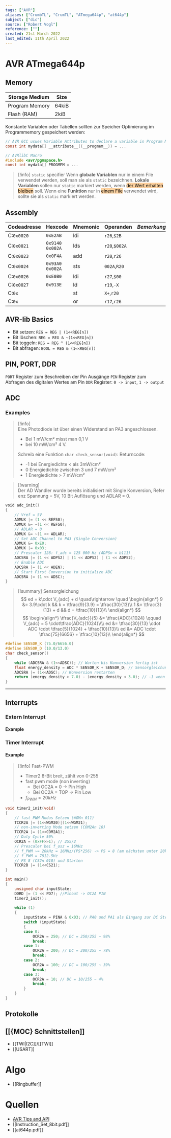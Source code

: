 ```yaml
---
tags: ["AVR"]
aliases: ["CrumbTL", "CrumTL", "ATmega644p", "at644p"]
subject: ["dic"]
source: ["Robert Vogl"]
reference: [""]
created: 21st March 2022
last_edited: 11th April 2022
---
```


# AVR ATmega644p
## Memory
| Storage Medium               | Size  |
| -------------- | ----- |
| Program Memory | 64kiB |
| Flash (RAM)    | 2kiB  |

Konstante Variablen oder Tabellen sollten zur Speicher Optimierung im Programmemory gespeichert werden:
```c
// AVR GCC usues Variable Attributes to declare a variable in Program Memory
const int mydata[] __attribute__((__progmem__)) = ...
```

```c
// AVRlibC Macro
#include <avr/pgmspace.h>
const int mydata[] PROGMEM = ...
```

>[!info] `static` specifier
> Wenn **globale Variablen** nur in einem File verwendet werden, soll man sie als `static` bezeichnen.
> **Lokale Variablen** sollen nur `static` markiert werden, wenn <mark style="background: #FFB86CA6;">der Wert erhalten bleiben</mark> soll.
> Wenn eine **Funktion** nur in <mark style="background: #FFB86CA6;">einem File</mark> verwendet wird, sollte sie als `static` markiert werden. 

## Assembly
| Codeadresse | Hexcode              | Mnemonic | Operanden     | _Bemerkung_ | Cycles |
| ----------- | -------------------- | -------- | ------------- | ----------- | ------ |
| C:`0x0020`  | `0xE2AB`             | ldi      | `r26`,`$2B`   |             |        |
| C:`0x0021`  | `0x9140`<br>`0x002A` | lds      | `r20`,`$002A` |             |        |
| C:`0x0023`  | `0x0F4A`             | add      | `r20`,`r26`   |             |        |
| C:`0x0024`  | `0x93A0`<br>`0x002A` | sts      | `002A`,`R20`  |             |        |
| C:`0x0026`  | `0xE0B0`             | ldi      | `r27`,`$00`   |             |        |
| C:`0x0027`  | `0x913E`               | ld       | `r19`,`-X`    |             |        |
| C:`0x`      |                      | st       | `X+`,`r20`    |             |        |
| C:`0x`      |                      | or       | `r17`,`r26`   |             |        |

## AVR-lib Basics
- Bit setzen: `REG = REG | (1<<REG[n])`
- Bit löschen: `REG = REG & ~(1<<REG[n])`
- Bit toggeln: `REG = REG ^ (1<<REG[n])`
- Bit abfragen: `BOOL = REG & (1<<REG[n])`

## PIN, PORT, DDR
`PORT` Register zum Beschreiben der Pin Ausgänge
`PIN` Register zum Abfragen des digitalen Wertes am Pin
`DDR` Register: `0 -> input`, `1 -> output`

## ADC
### Examples

> [!info]  Eine Photodiode ist über einen Widerstand an PA3 angeschlossen. 
> - Bei 1 mW/cm² misst man 0,1 V
> - bei 10 mW/cm² 4 V.
> 
> Schreib eine Funktion `char check_sensor(void)`:
> Returncode:
> - -1 bei Energiedichte < als 3mW/cm²
> - 0 Energiedichte zwischen 3 und 7 mW/cm²
> - 1 Energiedichte > 7 mW/cm²

> [!warning] Der AD Wandler wurde bereits initialisiert mit Single Konversion, Referenz Spannung = 5V, 10 Bit Auflösung und ADLAR = 0.
```c
void adc_init()
{
	// Vref = 5V
	ADMUX |= (1 << REFS0);
	ADMUX &= ~(1 << REFS0);
	// ADLAR = 0
	ADMUX &= ~(1 << ADLAR); 
	// Set ADC Channel to PA3 (Single Conversion)
	ADMUX &= 0xE0;
	ADMUX |= 0x03;
	// Prescaler 128: f_adc = 125 000 Hz (ADPSn = b111)
	ADCSRA |= (1 << ADPS2) | (1 << ADPS2) | (1 << ADPS2);
	// Enable ADC
	ADCSRA |= (1 << ADEN);
	// Start First Conversion to initialize ADC
	ADCSRA |= (1 << ADSC);
}
```

> [!summary] Sensorgleichung
> $$
> ed = k\cdot V_{adc} + d \quad\rightarrow \quad
> \begin{align*}
> 9 &= 3.9\cdot k && k = \tfrac{9}{3.9} = \tfrac{30}{13}\\
> 1 &= \tfrac{3}{13} + d && d = \tfrac{10}{13}\\
> \end{align*}
> $$
> $$
> \begin{align*}
> \tfrac{V_{adc}}{5} &= \tfrac{ADC}{1024} \qquad V_{adc} = 5 \cdot\tfrac{ADC}{1024}\\\\
> ed &= \tfrac{30}{13} \cdot ADC \cdot  \tfrac{5}{1024} + \tfrac{10}{13}\\
> ed &= ADC \cdot \tfrac{75}{6656} + \tfrac{10}{13}\\
> \end{align*}
> $$

```c	
#define SENSOR_K (75.0/6656.0)
#define SENSOR_D (10.0/13.0)
char check_sensor()
{
	while (ADCSRA & (1<<ADSC)); // Warten bis Konversion fertig ist
	float energy_density = ADC * SENSOR_K + SENSOR_D; // Sensorgleichung
	ADCSRA |= (1<<ADSC); // Konversion restarten
	return (energy_density > 7.0) - (energy_density < 3.0); // -1 wenn < 3, 1 wenn > 7, 0 wenn dazwischen
}
```

--- 


## Interrupts

### Extern Interrupt
#### Example

### Timer Interrupt
#### Example
> [!info] Fast-PWM
> - Timer2 8-Bit breit, zählt von 0-255
> - fast pwm mode (non inverting)
> 	- Bei OC2A = 0 -> Pin High
> 	- Bei OC2A = TOP -> Pin Low
> - $f_{PWM} = 20kHz$

```c
void timer2_init(void)
{
	// fast PWM Modus Setzen (WGMn 011)
	TCCR2A |= (1<<WGM20)|(1<<WGM21);
	// non-inverting Mode setzen (COM2An 10)
	TCCR2A |= (1<<COM2A1);
	// Duty Cycle 50%
	OCR2A = (0xFF>>1); // 255/2
	// Prescaler bei f_osz = 16MHz
	// f_PWM ~= 20kHz = 16MHz/(PS*256) -> PS = 8 (am nächsten unter 20kHz)
	// f_PWM = 7812.5Hz
	// PS 8 (CS2n 010) und Starten
	TCCR2B |= (1<<CS21);
}
```

```c
int main()
{
	unsigned char inputState;
	DDRD |= (1 << PD7); //Pinout -> OC2A PIN
	timer2_init();
	
	while (1)
	{
		inputState = PINA & 0x03; // PA0 und PA1 als Eingang zur DC Steuerung
		switch (inputState)
		{
		case 0:
			OCR2A = 250; // DC = 250/255 ~ 98%
			break;
		case 1:
			OCR2A = 200; // DC = 200/255 ~ 78%
			break;
		case 2:
			OCR2A = 100; // DC = 100/255 ~ 39%
			break;
		case 3:
			OCR2A = 10; // DC = 10/255 ~ 4%
			break;
		}
	}
}
```

## Protokolle

## [[{MOC} Schnittstellen]]
- [[TWI|I2C]]/[[TWI]]
-  [[USART]]

# Algo
- [[Ringbuffer]]

# Quellen
- [AVR Tips and API](https://onlinedocs.microchip.com/pr/GUID-78362176-487F-41B9-95C7-B478A9A186EB-en-US-2/index.html?GUID-E8E50411-4A61-4C7B-A8FD-7E07E93F6DDE)
- [[Instruction_Set_8bit.pdf]]
- [[at644p.pdf]]